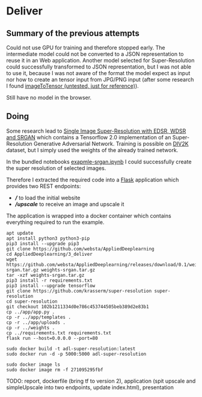 # Deliver

## Summary of the previous attempts

Could not use GPU for training and therefore stopped early. The intermediate model could not be converted to a JSON representation to reuse it in an Web application.
Another model selected for Super-Resolution could successfully transformed to JSON representation, but I was not able to use it, because I was not aware of the format the model expect as input nor how to create an tensor input from JPG/PNG input (after some research I found [imageToTensor (untested, just for reference)](https://heartbeat.fritz.ai/image-classification-on-react-native-with-tensorflow-js-and-mobilenet-48a39185717c)).

Still have no model in the browser.

## Doing

Some research lead to [Single Image Super-Resolution with EDSR, WDSR and SRGAN](https://github.com/krasserm/super-resolution) which contains a Tensorflow 2.0 implementation of an Super-Resolution Generative Adversarial Network. Training is possible on [DIV2K](https://data.vision.ee.ethz.ch/cvl/DIV2K/) dataset, but I simply used the weights of the already trained network.

In the bundled notebooks [exapmle-srgan.ipynb](https://github.com/krasserm/super-resolution/blob/master/example-srgan.ipynb) I could successfully create the super resolution of selected images.

Therefore I extracted the required code into a [Flask](https://github.com/pallets/flask) application which provides two REST endpoints:
- ***/*** to load the initial website
- ***/upscale*** to receive an image and upscale it

The application is wrapped into a docker container which contains everything required to run the example.


```
apt update
apt install python3 python3-pip 
pip3 install --upgrade pip3
git clone https://github.com/websta/AppliedDeeplearning
cd AppliedDeeplearning/3_deliver
wget https://github.com/websta/AppliedDeeplearning/releases/download/0.1/weights-srgan.tar.gz weights-srgan.tar.gz
tar -xzf weights-srgan.tar.gz
pip3 install -r requirements.txt
pip3 install --upgrade tensorflow
git clone https://github.com/krasserm/super-resolution super-resolution
cd super-resolution
git checkout 102b1211334d0e786c453744505beb389d2e83b1
cp ../app/app.py .
cp -r ../app/templates .
cp -r ../app/uploads .
cp -r ../weights .
cp ../requirements.txt requirements.txt
flask run --host=0.0.0.0 --port=80
```


```
sudo docker build -t adl-super-resolution:latest
sudo docker run -d -p 5000:5000 adl-super-resolution

sudo docker image ls
sudo docker image rm -f 271095295fbf
```


TODO: report, dockerfile (bring tf to version 2), application (spit upscale and simpleUpscale into two endpoints, update index.html), presentation
